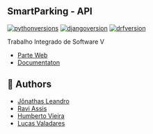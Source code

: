 ## SmartParking - API

[![pythonversions]][python]
[![djangoversion]][django]
[![drfversion]][drf]


Trabalho Integrado de Software V
- [Parte Web](https://github.com/JonathasSL/SmartParking-web)
- [Documentaton]()


## :busts_in_silhouette: Authors
- [Jônathas Leandro](https://github.com/JonathasSL)
- [Ravi Assis](https://github.com/raviassis)
- [Humberto Vieira](https://github.com/H1bertto)
- [Lucas Valadares](https://github.com/lucasmhv)


[pythonversions]: https://img.shields.io/badge/Python-v3.7-%23244e71.svg
[python]: https://www.python.org/downloads/
[djangoversion]: https://img.shields.io/badge/Django-v3.0-%230C4B33.svg
[django]: https://docs.djangoproject.com/en/3.0/
[drfversion]: https://img.shields.io/badge/Django%20Rest%20Framework-v3.11-%23A30000.svg
[drf]: https://www.django-rest-framework.org/
